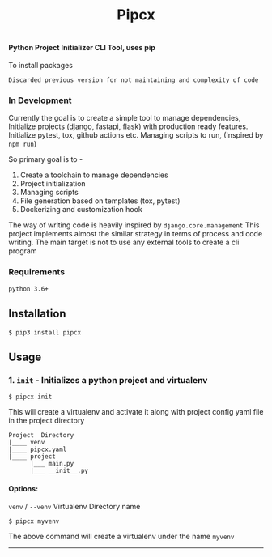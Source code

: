 <div align="center">
    <h1>Pipcx</h1>
    <div style="gap:10px;display: flex; justify-content: center" align="center">
        <img src="https://github.com/khan-asfi-reza/pipcx/actions/workflows/development.yaml/badge.svg" alt="">
        <img src="https://codecov.io/gh/khan-asfi-reza/pipcx/branch/master/graph/badge.svg?token=BS5ZJN8ZRI" alt="">
        <img src="https://img.shields.io/badge/code%20style-pep8-orange.svg" alt="">
    </div>
</div>

#### Python Project Initializer CLI Tool, uses pip 
To install packages

`Discarded previous version for not maintaining and complexity of code`

### In Development

Currently the goal is to create a simple tool to manage dependencies,
Initialize projects (django, fastapi, flask) with production ready features.
Initialize pytest, tox, github actions etc. Managing scripts to run,
(Inspired by `npm run`)

So primary goal is to -

1. Create a toolchain to manage dependencies
2. Project initialization
3. Managing scripts
4. File generation based on templates (tox, pytest)
5. Dockerizing and customization hook

The way of writing code is heavily inspired by `django.core.management`
This project implements almost the similar strategy in terms of process and code writing.
The main target is not to use any external tools to create a cli program


### Requirements
`python 3.6+`

## Installation

```shell
$ pip3 install pipcx
```

## Usage

### 1. `init` - Initializes a python project and virtualenv

```shell
$ pipcx init
```

This will create a virtualenv and activate it along with project config yaml file in the project directory
```
Project  Directory
|____ venv
|____ pipcx.yaml
|____ project
      |___ main.py
      |___ __init__.py
```

#### Options:

`venv` / `--venv`  Virtualenv Directory name

```shell
$ pipcx myvenv 
```
The above command will create a virtualenv under the name `myvenv`

---